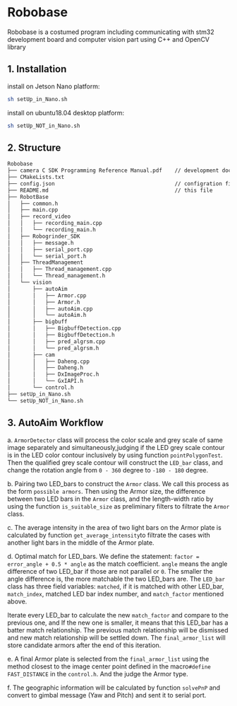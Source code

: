 # Robobase

Robobase is a costumed program including communicating with stm32 development board and computer vision part using C++ and OpenCV library 

## 1. Installation
install on Jetson Nano platform:
```bash
sh setUp_in_Nano.sh
```
install on ubuntu18.04 desktop platform:
```bash
sh setUp_NOT_in_Nano.sh
```

## 2. Structure
```bash
Robobase
├── camera C SDK Programming Reference Manual.pdf    // development document for camera
├── CMakeLists.txt
├── config.json                                      // configration file
├── README.md                                        // this file
├── RobotBase
│   ├── common.h        
│   ├── main.cpp
│   ├── record_video
│   │   ├── recording_main.cpp
│   │   └── recording_main.h
│   ├── Robogrinder_SDK
│   │   ├── message.h
│   │   ├── serial_port.cpp
│   │   └── serial_port.h
│   ├── ThreadManagement
│   │   ├── Thread_management.cpp
│   │   └── Thread_management.h
│   └── vision
│       ├── autoAim
│       │   ├── Armor.cpp                 
│       │   ├── Armor.h
│       │   ├── autoAim.cpp
│       │   └── autoAim.h
│       ├── bigbuff
│       │   ├── BigbuffDetection.cpp
│       │   ├── BigbuffDetection.h
│       │   ├── pred_algrsm.cpp
│       │   └── pred_algrsm.h
│       ├── cam
│       │   ├── Daheng.cpp
│       │   ├── Daheng.h
│       │   ├── DxImageProc.h
│       │   └── GxIAPI.h
│       └── control.h
├── setUp_in_Nano.sh
└── setUp_NOT_in_Nano.sh
```
## 3. AutoAim Workflow
a. `ArmorDetector` class will process the color scale and grey scale of same image separately and simultaneously,judging if the LED grey scale contour is in the LED color contour inclusively by using function `pointPolygonTest`. Then the qualified grey scale contour will construct the `LED_bar` class, and change the rotation angle from `0 - 360` degree to `-180 - 180` degree.

b. Pairing two LED_bars to construct the `Armor` class. We call this process as the form `possible armors`. Then using the Armor size, the difference between two LED bars in the `Armor` class, and the length-width ratio by using the function `is_suitable_size` as preliminary filters to filtrate the `Armor` class.

c. The average intensity in the area of two light bars on the Armor plate is calculated by function `get_average_intensity`to filtrate the cases with another light bars in the middle of the Armor plate.

d. Optimal match for LED_bars. We define the statement: `factor = error_angle + 0.5 * angle` as the match coefficient. `angle` means the angle difference of two LED_bar if those are not parallel or `0`. The smaller the angle difference is, the more matchable the two LED_bars are. 
The `LED_bar` class has three field variables: `matched`, if it is matched with other LED_bar, `match_index`, matched LED bar index number, and `match_factor` mentioned above.

Iterate every LED_bar to calculate the new `match_factor` and compare to the previous one, and If the new one is smaller, it means that this LED_bar has a batter match relationship. The previous match relationship will be dismissed and new match relationship will be settled down. The `final_armor_list` will store candidate armors after the end of this iteration.

e. A final Armor plate is selected from the `final_armor_list` using the method closest to the image center point  defined in the macro`#define FAST_DISTANCE` in the `control.h`. And the judge the Armor type.

f. The geographic information will be calculated by function `solvePnP` and convert to gimbal message (Yaw and Pitch) and sent it to serial port.

